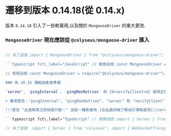 # 遷移到版本 0.14.18(從 0.14.x)

版本 `0.14.18` 引入了一些軟棄用,以及關於 `MongooseDriver` 的重大更改.

### `MongooseDriver` 現在應該從 `@colyseus/mongoose-driver` 匯入

```typescript fct\_label="TypeScript" // 替換這個 import { MongooseDriver } from "colyseus/lib/matchmaker/drivers/MongooseDriver"

// 有了這個 import { MongooseDriver } from "@colyseus/mongoose-driver"; ``

```typescript fct\_label="JavaScript" // 替換這個 const MongooseDriver = require("colyseus/lib/matchmaker/drivers/MongooseDriver").MongooseDriver;

// 使用這個 const MongooseDriver = require("@colyseus/mongoose-driver").MongooseDriver; ``

### 為 v0.15 傳輸抽象做準備

`server`, `pingInterval`, `pingMaxRetries` 和 {4>verifyClient<4} 選項正在軟棄用.這些選項現在是預設 `WebSocketTransport` 實作的一部分.

> 棄用警告："pingInterval", "pingMaxRetries", "server" 和 "verifyClient" 伺服器選項將在 v0.15 上永久移至 WebSocketTransport

!!!警告 "此處無需立即採取行動！" 這是一種軟棄用.[在此處詳細了解自訂傳輸選項](/server/transport).

```typescript fct\_label="TypeScript" // 替換這個 import { Server } from "colyseus"; const gameServer = new Server({ server: http.createServer(app), pingInterval:5000, pingMaxRetries:3, })

// 有了這個  import { Server } from "colyseus"; import { WebSocketTransport } from "@colyseus/ws-transport"; const gameServer = new Server({ transport: new WebSocketTransport({ server: http.createServer(app), pingInterval:5000, pingMaxRetries:3, }) }); ```
